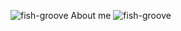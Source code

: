 ![fish-groove](https://user-images.githubusercontent.com/49508387/118458009-f8633180-b702-11eb-8700-129eb1b1d58c.gif) About me ![fish-groove](https://user-images.githubusercontent.com/49508387/118458009-f8633180-b702-11eb-8700-129eb1b1d58c.gif)
